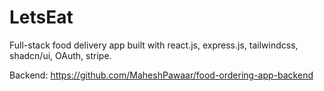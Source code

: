 # LetsEat

Full-stack food delivery app built with react.js, express.js, tailwindcss, shadcn/ui, OAuth, stripe.

Backend: https://github.com/MaheshPawaar/food-ordering-app-backend
